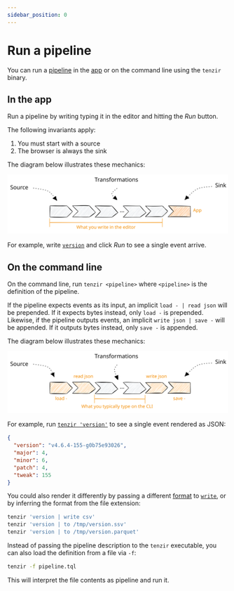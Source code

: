 ```yaml
---
sidebar_position: 0
---
```


# Run a pipeline

You can run a [pipeline](../../pipelines.md) in the
[app](https://app.tenzir.com) or on the command line using the `tenzir` binary.

## In the app

Run a pipeline by writing typing it in the editor and hitting the *Run* button.

The following invariants apply:

1. You must start with a source
2. The browser is always the sink

The diagram below illustrates these mechanics:

![Pipeline in the Browser](pipeline-browser.excalidraw.svg)

For example, write [`version`](../../operators/version.md) and click *Run* to
see a single event arrive.

## On the command line

On the command line, run `tenzir <pipeline>` where `<pipeline>` is the
definition of the pipeline.

If the pipeline expects events as its input, an implicit `load - | read json`
will be prepended. If it expects bytes instead, only `load -` is prepended.
Likewise, if the pipeline outputs events, an implicit `write json | save -` will
be appended. If it outputs bytes instead, only `save -` is appended.

The diagram below illustrates these mechanics:

![Pipeline on the command line](pipeline-cli.excalidraw.svg)

For example, run [`tenzir 'version'`](../../operators/version.md) to
see a single event rendered as JSON:

```json
{
  "version": "v4.6.4-155-g0b75e93026",
  "major": 4,
  "minor": 6,
  "patch": 4,
  "tweak": 155
}
```

You could also render it differently by passing a different
[format](../../formats.md) to [`write`](../../operators/write.md), or by
inferring the format from the file extension:

```bash
tenzir 'version | write csv'
tenzir 'version | to /tmp/version.ssv'
tenzir 'version | to /tmp/version.parquet'
```

Instead of passing the pipeline description to the `tenzir` executable, you can
also load the definition from a file via `-f`:

```bash
tenzir -f pipeline.tql
```

This will interpret the file contents as pipeline and run it.
